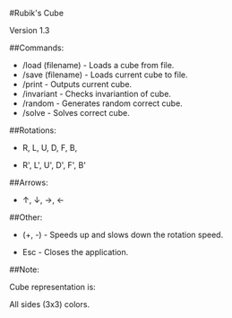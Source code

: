 #Rubik's Cube

Version 1.3


##Commands:

- /load (filename) - Loads a cube from file.
- /save (filename) - Loads current cube to file.
- /print - Outputs current cube. 
- /invariant - Checks invariantion of cube.
- /random - Generates random correct cube.
- /solve - Solves correct cube.


##Rotations:

- R, L, U, D, F, B,

- R', L', U', D', F', B'


##Arrows:

- ↑, ↓, →, ←


##Other:

- (+, -) - Speeds up and slows down the rotation speed.
 
- Esc -  Closes the application.


##Note:

 Cube representation is:
 
  All sides (3x3) colors.
